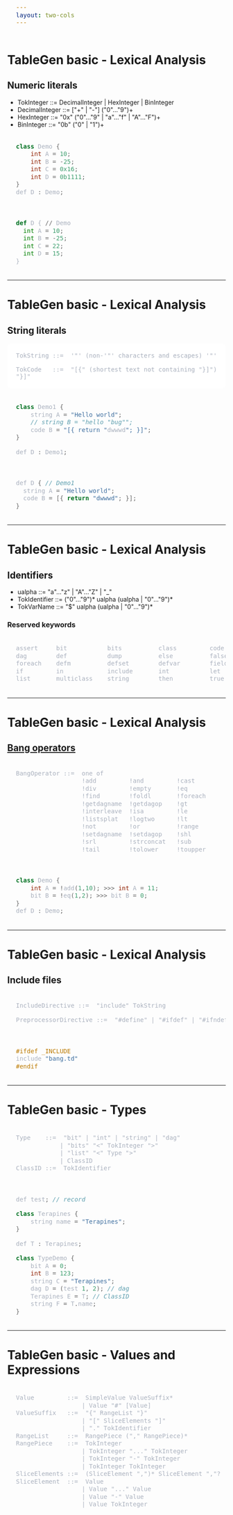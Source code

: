 ```yaml
---
layout: two-cols
---
```


<h1> TableGen basic - Lexical Analysis </h1>

## Numeric literals
* TokInteger     ::=  DecimalInteger | HexInteger | BinInteger
* DecimalInteger ::=  ["+" | "-"] ("0"..."9")+
* HexInteger     ::=  "0x" ("0"..."9" | "a"..."f" | "A"..."F")+
* BinInteger     ::=  "0b" ("0" | "1")+

```cpp {monaco}
class Demo {
    int A = 10;
    int B = -25;
    int C = 0x16;
    int D = 0b1111;
}
def D : Demo;
```

```py
def D { // Demo
  int A = 10;
  int B = -25;
  int C = 22;
  int D = 15;
}
```




<style>
.code-container {
  display: flex;
  justify-content: space-between;
}
  pre {
    background-color: #fff; /* change background color */
    color: #abb2bf; /* change text color */
    padding: 20px; /* add some padding */
    border-radius: 10px; /* round the corners */
    overflow-x: auto; /* add a horizontal scrollbar if needed */
  }
  code {
    font-family: 'Fira Code', monospace; /* change font */
    font-size: 14px; /* change font size */
  }
</style>

---

<h1> TableGen basic - Lexical Analysis </h1>

## String literals

```
TokString ::=  '"' (non-'"' characters and escapes) '"'

TokCode   ::=  "[{" (shortest text not containing "}]") "}]"
```

```cpp {monaco}
class Demo1 {
    string A = "Hello world";
    // string B = "hello "bug"";
    code B = "[{ return "dwwwd"; }]";
}

def D : Demo1;
```

```cpp
def D { // Demo1
  string A = "Hello world";
  code B = [{ return "dwwwd"; }];
}
```

---

<h1>TableGen basic - Lexical Analysis</h1>

## Identifiers


* ualpha        ::=  "a"..."z" | "A"..."Z" | "_"
* TokIdentifier ::=  <span class="highlight">("0"..."9")* </span> ualpha (ualpha | "0"..."9")*
* TokVarName    ::=  "$" ualpha (ualpha |  "0"..."9")*


### Reserved keywords

```txt
assert     bit           bits          class         code
dag        def           dump          else          false
foreach    defm          defset        defvar        field
if         in            include       int           let
list       multiclass    string        then          true
```

---

<h1>TableGen basic - Lexical Analysis</h1>

## [Bang operators](https://linuxize.com/post/bash-shebang/)

```txt
BangOperator ::=  one of
                  !add         !and         !cast        !con         !dag
                  !div         !empty       !eq          !exists      !filter
                  !find        !foldl       !foreach     !ge          !getdagarg
                  !getdagname  !getdagop    !gt          !head        !if
                  !interleave  !isa         !le          !listconcat  !listremove
                  !listsplat   !logtwo      !lt          !mul         !ne
                  !not         !or          !range       !repr        !setdagarg
                  !setdagname  !setdagop    !shl         !size        !sra
                  !srl         !strconcat   !sub         !subst       !substr
                  !tail        !tolower     !toupper     !xor
```

```cpp {monaco}
class Demo {
    int A = !add(1,10); >>> int A = 11;
    bit B = !eq(1,2); >>> bit B = 0;
}
def D : Demo;
```

---

<h1>TableGen basic - Lexical Analysis</h1>

## Include files

```txt
IncludeDirective ::=  "include" TokString

PreprocessorDirective ::=  "#define" | "#ifdef" | "#ifndef"
```

```cpp {monaco}
#ifdef _INCLUDE
include "bang.td"
#endif
```
---

<h1>TableGen basic - Types</h1>

```txt
Type    ::=  "bit" | "int" | "string" | "dag"
            | "bits" "<" TokInteger ">"
            | "list" "<" Type ">"
            | ClassID
ClassID ::=  TokIdentifier
```

```cpp {monaco}
def test; // record

class Terapines {
    string name = "Terapines";
}

def T : Terapines;

class TypeDemo {
    bit A = 0;
    int B = 123;
    string C = "Terapines";
    dag D = (test 1, 2); // dag 
    Terapines E = T; // ClassID
    string F = T.name;
}
```

---

<h1>TableGen basic - Values and Expressions</h1>

```txt
Value         ::=  SimpleValue ValueSuffix*
                  | Value "#" [Value]
ValueSuffix   ::=  "{" RangeList "}"
                  | "[" SliceElements "]"
                  | "." TokIdentifier
RangeList     ::=  RangePiece ("," RangePiece)*
RangePiece    ::=  TokInteger
                  | TokInteger "..." TokInteger
                  | TokInteger "-" TokInteger
                  | TokInteger TokInteger
SliceElements ::=  (SliceElement ",")* SliceElement ","?
SliceElement  ::=  Value
                  | Value "..." Value
                  | Value "-" Value
                  | Value TokInteger

```

